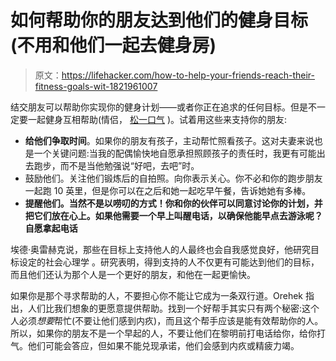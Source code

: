 # 如何帮助你的朋友达到他们的健身目标(不用和他们一起去健身房)

> 原文：<https://lifehacker.com/how-to-help-your-friends-reach-their-fitness-goals-wit-1821961007>

结交朋友可以帮助你实现你的健身计划——或者你正在追求的任何目标。但是不一定要一起健身互相帮助(情侣， [松一口气](https://lifehacker.com/the-best-and-worst-workouts-to-do-as-a-couple-1821918717) )。试着用这些来支持你的朋友:



*   **给他们争取时间**。如果你的朋友有孩子，主动帮忙照看孩子。这对夫妻来说也是一个关键问题:当我的配偶愉快地自愿承担照顾孩子的责任时，我更有可能出去跑步，而不是当他勉强说“好吧，去吧”时。
*   鼓励他们。关注他们锻炼后的自拍照。向你表示关心。你不必和你的跑步朋友一起跑 10 英里，但是你可以在之后和她一起吃早午餐，告诉她她有多棒。
*   **提醒他们。当然不是以唠叨的方式！你和你的伙伴可以同意讨论你的计划，并把它们放在心上。如果他需要一个早上叫醒电话，以确保他能早点去游泳呢？自愿拿起电话**

埃德·奥雷赫克说，那些在目标上支持他人的人最终也会自我感觉良好，他研究目标设定的社会心理学 。研究表明，得到支持的人不仅更有可能达到他们的目标，而且他们还认为那个人是一个更好的朋友，和他在一起更愉快。

如果你是那个寻求帮助的人，不要担心你不能让它成为一条双行道。Orehek 指出，人们比我们想象的更愿意提供帮助。找到一个好帮手其实只有两个秘密:这个人必须*想要*帮忙(不要让他们感到内疚)，而且这个帮手应该是能有效帮助你的人。所以，如果你的朋友不是一个早起的人，不要让他们在黎明前打电话给你，给你打气。他们可能会答应，但如果不能兑现承诺，他们会感到内疚或精疲力竭。